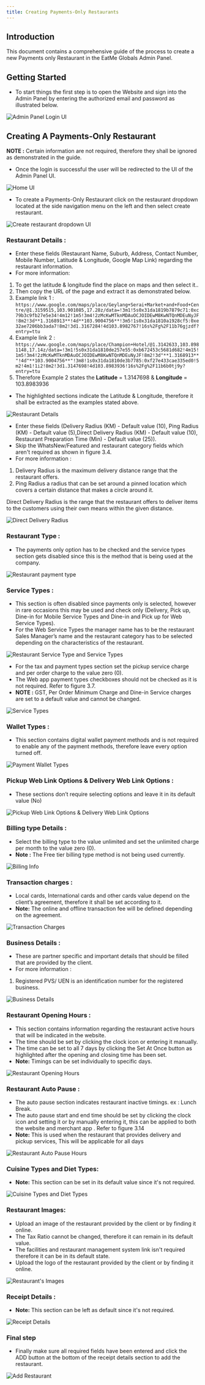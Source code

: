 ```yaml
---
title: Creating Payments-Only Restaurants
---
```

## Introduction

This document contains a comprehensive guide of the process to create a new Payments only Restaurant in the EatMe Globals Admin Panel.

## Getting Started

* To start things the first step is to open the Website and sign into the Admin Panel by entering the authorized email and password as illustrated below.

![Admin Panel Login UI](/img/login-custom-.png "Admin Panel Login")

## Creating A Payments-Only Restaurant

**NOTE :** Certain information are not required, therefore they shall be ignored as demonstrated in the guide.

* Once the login is successful the user will be redirected to the UI of the Admin Panel UI.

![Home UI](/img/home-custom-.png "Home")

* To create a Payments-Only Restaurant click on the restaurant dropdown located at the side navigation menu on the left and then select create restaurant.

![Create restaurant dropdown UI](/img/create-restaurant-custom-.png "Create restaurant dropdown")

### Restaurant Details :

* Enter these fields (Restaurant Name, Suburb, Address, Contact Number, Mobile Number, Latitude & Longitude, Google Map Link) regarding the restaurant information.
* For more information:

1. To get the latitude & longitude find the place on maps and then select it..
2. Then copy the URL of the page and extract it as demonstrated below.
3. Example link 1 : `https://www.google.com/maps/place/Geylang+Serai+Market+and+Food+Centre/@1.3159515,103.901085,17.28z/data=!3m1!5s0x31da1819b7879c71:0xc79b3c9fb27e5e34!4m12!1m5!3m4!2zMcKwMTknMDAuOCJOIDEwM8KwNTQnMDEuNyJF!8m2!3d**1.3168913**!4d**103.9004756**!3m5!1s0x31da1810a1928cf5:0xe32ae7206bb3ada7!8m2!3d1.3167284!4d103.8982767!16s%2Fg%2F11b76gjzdf?entry=ttu`
4. Example link 2 : `https://www.google.com/maps/place/Champion+Hotel/@1.3142633,103.8981148,17.14z/data=!3m1!5s0x31da1810de257e55:0xb672453c5681d682!4m15!1m5!3m4!2zMcKwMTknMDAuOCJOIDEwM8KwNTQnMDEuNyJF!8m2!3d"**1.3168913**"!4d"**103.9004756**"!3m8!1s0x31da1810de3b7785:0xf27e433cae335ed0!5m2!4m1!1i2!8m2!3d1.3147698!4d103.8983936!16s%2Fg%2F11b6b0tj9y?entry=ttu`
5. Therefore Example 2 states the **Latitude** = 1.3147698 & **Longitude** = 103.8983936

* The highlighted sections indicate the Latitude & Longitude, therefore it shall be extracted as the examples stated above.

![Restaurant Details](/img/restaurant-details-custom-.png "Restaurant Details")

* Enter these fields (Delivery Radius (KM) - Default value (10), Ping Radius (KM) - Default value (5),Direct Delivery Radius (KM) - Default value (10), Restaurant Preparation Time (Min) - Default value (25)).
* Skip the WhatsNew/Featured and restaurant category fields which aren't required as shown in figure 3.4.
* For more information : 

1. Delivery Radius is the maximum delivery distance range that the restaurant offers.
2. Ping Radius a radius that can be set around a pinned location which covers a certain distance that makes a circle around it.

Direct Delivery Radius is the range that the restaurant offers to deliver items to the customers using their own means within the given distance.

![Direct Delivery Radius](/img/delivery-ranges-custom-.png "Direct Delivery Radius")

### Restaurant Type :

* The payments only option has to be checked and the service types section gets disabled since this is the method that is being used at the company.

![Restaurant payment type](/img/restaurant-type-custom-.png "Restaurant payment type")

### Service Types :

* This section is often disabled since payments only is selected, however in rare occasions this may be used and check only (Delivery, Pick up, Dine-in for Mobile Service Types and Dine-in and Pick up for Web Service Types).
* For the Web Service Types the manager name has to be the restaurant Sales Manager’s name and the restaurant category has to be selected depending on the characteristics of the restaurant.

![Restaurant Service Type and Service Types](/img/restaurant-type-service-types-custom-.png "Restaurant Service Type")

* For the tax and payment types section set the pickup service charge and per order charge to the value zero (0).
* The Web app payment types checkboxes should not be checked as it is not required. Refer to figure 3.7.
* **NOTE :** GST, Per Order Minimum Charge and Dine-in Service charges are set to a default value and cannot be changed.

![Service Types](/img/web-service-types-custom-.png "Service Types")

### Wallet Types :

* This section contains digital wallet payment methods and is not required to enable any of the payment methods, therefore leave every option turned off.

![Payment Wallet Types](/img/wallet-charges-custom-.png "Payment Wallet Types")

### Pickup Web Link Options & Delivery Web Link Options :

* These sections don’t require selecting options and leave it in its default value (No)

![Pickup Web Link Options & Delivery Web Link Options ](/img/restaurant-pickup-web-link-options-delivery-web-link-options-custom-.png "Pickup Web Link Options & Delivery Web Link Options ")

### Billing type Details :

* Select the billing type to the value unlimited and set the unlimited charge per month to the value zero (0).
* **Note :** The Free tier billing type method is not being used currently.

![Billing Info](/img/billing-type-custom-.png "Billing info")

### Transaction charges :

* Local cards, International cards and other cards value depend on the client’s agreement, therefore it shall be set according to it. 
* **Note:** The online and offline transaction fee will be defined depending on the agreement.

![Transaction Charges ](/img/transaction-charges-custom-.png "Transaction Charges")

### Business Details :

* These are partner specific and important details that should be filled that are provided by the client. 
* For more information : 

1. Registered PVS/ UEN is an identification number for the registered business.

![Business Details](/img/business-details-custom-.png "Business Details")

### Restaurant Opening Hours :

* This section contains information regarding the restaurant active hours that will be indicated in the website.
* The time should be set by clicking the clock icon or entering it manually.
* The time can be set to all 7 days by clicking the Set At Once button as highlighted after the opening and closing time has been set.
* **Note:** Timings can be set individually to specific days.

![Restaurant Opening Hours ](/img/opening-hours-custom-.png "Restaurant Opening Hours ")

### Restaurant Auto Pause :

* The auto pause section indicates restaurant inactive timings. ex : Lunch Break.
* The auto pause start and end time should be set by clicking the clock icon and setting it or by manually entering it, this can be applied to both the website and merchant app . Refer to figure 3.14
* **Note:** This is used when the restaurant that provides delivery and pickup services, This will be applicable for all days

![Restaurant Auto Pause Hours](/img/auto-pause-custom-.png "Restaurant Auto Pause Hours")

### Cuisine Types and Diet Types:

* **Note:** This section can be set in its default value  since it's not required.

![Cuisine Types and Diet Types](/img/food-and-diet-types-custom-.png "Cuisine Types and Diet Types")

### Restaurant Images:

* Upload an image of the restaurant provided by the client or by finding it online.
* The Tax Ratio cannot be changed, therefore it can remain in its default value.
* The facilities and restaurant management system link isn't required therefore it can be in its default state.
* Upload the logo of the restaurant provided by the client or by finding it online.

![Restaurant's Images](/img/restaurant-images-custom-.png "Restaurant's Images")

### Receipt Details :

* **Note:** This section can be left as default since it's not required.

![Receipt Details](/img/receipt-details-custom-.png "Receipt Details")

### Final step

* Finally make sure all required fields have been entered and click the ADD button at the bottom of the receipt details section to add the restaurant.

![Add Restaurant](/img/add-restaurant-custom-.png "Add Restaurant")
